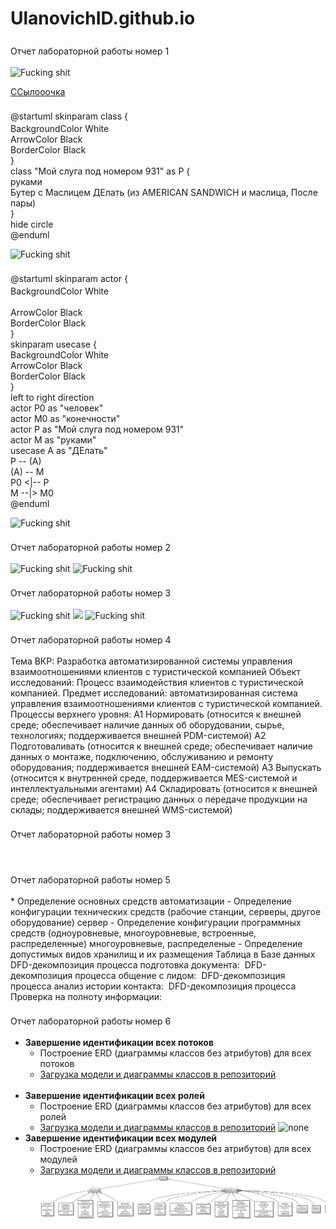<H1>UlanovichID.github.io</H1>
<body><p><font size="5" color="red" face="Arial"></font>Отчет лабораторной работы номер 1</p>
  <img src="https://github.com/ilyuxa-sw97/UlanovichID.github.io/blob/master/model12346.png" alt="Fucking shit">

  <p><a href="https://github.com/ilyuxa-sw97/UlanovichID.github.io/blob/master/model.png">ССылооочка</a></p>
 
  <p><font size="5" color="red" face="Arial"></font>@startuml
skinparam class {<br />
	BackgroundColor White<br />
	ArrowColor Black<br />
	BorderColor Black<br />
}<br />
class "Мой слуга под номером 931" as P {<br />
 руками<br />
Бутер с Маслицем ДЕлать (из AMERICAN SANDWICH и маслица, После пары)<br />
}<br />
hide circle<br />
@enduml<br />
</p>
<img src="https://github.com/ilyuxa-sw97/UlanovichID.github.io/blob/master/%D0%91%D0%B5%D0%B7%D1%8B%D0%BC%D1%8F%D0%BD%D0%BD%D1%8B%D0%B9.png" alt="Fucking shit">

<p><font size="5" color="red" face="Arial"></font>@startuml
skinparam actor {<br />
	BackgroundColor White<br /><br />
	ArrowColor Black<br />
	BorderColor Black<br />
}<br />
skinparam usecase {<br />
	BackgroundColor White<br />
	ArrowColor Black<br />
	BorderColor Black<br />
}<br />
left to right direction<br />
actor P0 as "человек"<br />
actor M0 as "конечности"<br />
actor P as "Мой слуга под номером 931"<br />
actor M as "руками"<br />
usecase A as "ДЕлать"<br />
P -- (A)<br />
(A) -- M<br />
P0 <|-- P<br />
M --|> M0<br />
@enduml</p>

<img src="https://github.com/ilyuxa-sw97/UlanovichID.github.io/blob/master/%D0%91%D0%B5%D0%B7%D1%8B%D0%BC%D1%8F%D0%BD%D0%BD%D1%8B%D0%B91.png" alt="Fucking shit">



<p><font size="5" color="red" face="Arial"></font>Отчет лабораторной работы номер 2</p>
<img src="https://github.com/ilyuxa-sw97/UlanovichID.github.io/blob/master/lab3/model2.png" alt="Fucking shit">
<img src="https://github.com/ilyuxa-sw97/UlanovichID.github.io/blob/master/lab3/model1.png" alt="Fucking shit">

<p><font size="5" color="red" face="Arial"></font>Отчет лабораторной работы номер 3</p>
<img src="https://github.com/ilyuxa-sw97/UlanovichID.github.io/blob/master/lab3/model2.png" alt="Fucking shit">
<img src="https://github.com/ilyuxa-sw97/UlanovichID.github.io/blob/master/lab3/model.png">
<img src="https://github.com/ilyuxa-sw97/UlanovichID.github.io/blob/master/lab3/model3.png" alt="Fucking shit">
<p><font size="5" color="red" face="Arial"></font>Отчет лабораторной работы номер 4</p>
Тема ВКР:
Разработка автоматизированной системы управления взаимоотношениями клиентов с туристической компанией
Объект исследований:
Процесс взаимодействия клиентов с туристической компанией.
Предмет исследований:
автоматизированная система управления взаимоотношениями клиентов с туристической компанией.
Процессы верхнего уровня:
A1 Нормировать (относится к внешней среде; обеспечивает наличие данных об оборудовании, сырье, технологиях; поддерживается внешней PDM-системой)
A2 Подготоваливать (относится к внешней среде; обеспечивает наличие данных о монтаже, подключению, обслуживанию и ремонту оборудования; поддерживается внешней EAM-системой)
A3 Выпускать (относится к внутренней среде, поддерживается MES-системой и интеллектуальными агентами)
A4 Складировать (относится к внешней среде; обеспечивает регистрацию данных о передаче продукции на склады; поддерживается внешней WMS-системой)
<p><font size="5" color="red" face="Arial"></font>Отчет лабораторной работы номер 3</p>
<img src="https://github.com/ilyuxa-sw97/ilyuxa-sw97.github.io/blob/master/%D0%BA%D1%83%D1%80%D1%81%D0%BE%D0%B2%D0%B0%D1%8F%20%D1%80%D0%B0%D0%B1%D0%BE%D1%82%D0%B0/model.png" alt="">
<img src="https://github.com/ilyuxa-sw97/ilyuxa-sw97.github.io/blob/master/%D0%BA%D1%83%D1%80%D1%81%D0%BE%D0%B2%D0%B0%D1%8F%20%D1%80%D0%B0%D0%B1%D0%BE%D1%82%D0%B0/model (1).png" alt="">
<img src="https://github.com/ilyuxa-sw97/ilyuxa-sw97.github.io/blob/master/%D0%BA%D1%83%D1%80%D1%81%D0%BE%D0%B2%D0%B0%D1%8F%20%D1%80%D0%B0%D0%B1%D0%BE%D1%82%D0%B0/model%20(2).png" alt="">
<img src="https://github.com/ilyuxa-sw97/ilyuxa-sw97.github.io/blob/master/%D0%BA%D1%83%D1%80%D1%81%D0%BE%D0%B2%D0%B0%D1%8F%20%D1%80%D0%B0%D0%B1%D0%BE%D1%82%D0%B0/model%20(4).png" alt="">
<img src="https://github.com/ilyuxa-sw97/ilyuxa-sw97.github.io/blob/master/%D0%BA%D1%83%D1%80%D1%81%D0%BE%D0%B2%D0%B0%D1%8F%20%D1%80%D0%B0%D0%B1%D0%BE%D1%82%D0%B0/model%20(5).png" alt="">
<img src="https://github.com/ilyuxa-sw97/ilyuxa-sw97.github.io/blob/master/%D0%BA%D1%83%D1%80%D1%81%D0%BE%D0%B2%D0%B0%D1%8F%20%D1%80%D0%B0%D0%B1%D0%BE%D1%82%D0%B0/model%20(6).png" alt="">
















<p><font size="5" color="red" face="Arial"></font>Отчет лабораторной работы номер 5</p>
* Определение основных средств автоматизации
  - Определение конфигурации технических средств (рабочие станции, серверы, другое оборудование)
 	сервер
  - Определение конфигурации программных средств (одноуровневые, многоуровневые, встроенные, распределенные)
  многоуровневые, распределеные
  - Определение допустимых видов хранилищ и их размещения
  Таблица в Базе данных
 DFD-декомпозиция процесса подготовка документа:
 <img src="https://github.com/ilyuxa-sw97/ilyuxa-sw97.github.io/blob/master/%D0%BA%D1%83%D1%80%D1%81%D0%BE%D0%B2%D0%B0%D1%8F%20%D1%80%D0%B0%D0%B1%D0%BE%D1%82%D0%B0/podgotovka_dokumentov.png" alt="">
  DFD-декомпозиция процесса общение с лидом:
  <img src="https://github.com/ilyuxa-sw97/ilyuxa-sw97.github.io/blob/master/%D0%BA%D1%83%D1%80%D1%81%D0%BE%D0%B2%D0%B0%D1%8F%20%D1%80%D0%B0%D0%B1%D0%BE%D1%82%D0%B0/obshenie_s%20_lid.png" alt="">
  DFD-декомпозиция процесса анализ истории контакта:
    <img src="https://github.com/ilyuxa-sw97/ilyuxa-sw97.github.io/blob/master/%D0%BA%D1%83%D1%80%D1%81%D0%BE%D0%B2%D0%B0%D1%8F%20%D1%80%D0%B0%D0%B1%D0%BE%D1%82%D0%B0/histiry_of_client.png" alt="">
  DFD-декомпозиция процесса Проверка на полноту информации:
    <img src="https://github.com/ilyuxa-sw97/ilyuxa-sw97.github.io/blob/master/%D0%BA%D1%83%D1%80%D1%81%D0%BE%D0%B2%D0%B0%D1%8F%20%D1%80%D0%B0%D0%B1%D0%BE%D1%82%D0%B0/polnota_info.png" alt="">
  <p><font size="5" color="red" face="Arial"></font>Отчет лабораторной работы номер 6</p>

* **Завершение идентификации всех потоков**
  - Построение ERD (диаграммы классов без атрибутов) для всех потоков
  - [Загрузка модели и диаграммы классов в репозиторий](https://github.com/ilyuxa-sw97/ilyuxa-sw97.github.io/blob/master/%D0%BA%D1%83%D1%80%D1%81%D0%BE%D0%B2%D0%B0%D1%8F%20%D1%80%D0%B0%D0%B1%D0%BE%D1%82%D0%B0/ERD)
  <img src="https://github.com/ilyuxa-sw97/ilyuxa-sw97.github.io/blob/master/%D0%BA%D1%83%D1%80%D1%81%D0%BE%D0%B2%D0%B0%D1%8F%20%D1%80%D0%B0%D0%B1%D0%BE%D1%82%D0%B0/dLFBRXCn55tNNs5btpzWKLg1L8dIAXJOP6DcJ6FYiOFj0OM7LCfZ4wHAY0KII8W_c5QDc2Oa_GNF7t6JEqvdaX4WDYFDlUUS-_2vMzOnuz944jiJgiyCIsWacRNq9TdOPb7loEXKnJjQQaCVTeNZPEEcCVevHhObG02eJSnDDVIQeCejvOGRK6Pfot_ti-B4p_pOv.png" alt="">
* **Завершение идентификации всех ролей**
  - Построение ERD (диаграммы классов без атрибутов) для всех ролей
  - [Загрузка модели и диаграммы классов в репозиторий](https://github.com/ilyuxa-sw97/ilyuxa-sw97.github.io/blob/master/%D0%BA%D1%83%D1%80%D1%81%D0%BE%D0%B2%D0%B0%D1%8F%20%D1%80%D0%B0%D0%B1%D0%BE%D1%82%D0%B0/role)
  ![none](https://github.com/ilyuxa-sw97/ilyuxa-sw97.github.io/blob/master/%D0%BA%D1%83%D1%80%D1%81%D0%BE%D0%B2%D0%B0%D1%8F%20%D1%80%D0%B0%D0%B1%D0%BE%D1%82%D0%B0/VP0nJiCm58Rd-XHMzzw0eRHYZ5JHWON5E5PZ6iULxGXLWDGY8GOaBW03Y0i4GI0gfLpX-KOuSG81LMJB-__tlTz_NnkYJ2fYfASycH551AOnqHgVeiw0qEb4oJG9XpAM2Xz4t33KsLLAdlZ987OMPvGgPAezEaUUifSORkQOQDo5UzZ0EnHTL6iZ9cSnyzgjlO4Nf.png)
* **Завершение идентификации всех модулей**
  - Построение ERD (диаграммы классов без атрибутов) для всех модулей
  - [Загрузка модели и диаграммы классов в репозиторий](https://github.com/bobs4462/bobs4462.github.io/blob/master/lab6/modules.uml.txt) <br>
 ![none](https://raw.githubusercontent.com/bobs4462/bobs4462.github.io/master/lab6/modules.png) 


</body>
